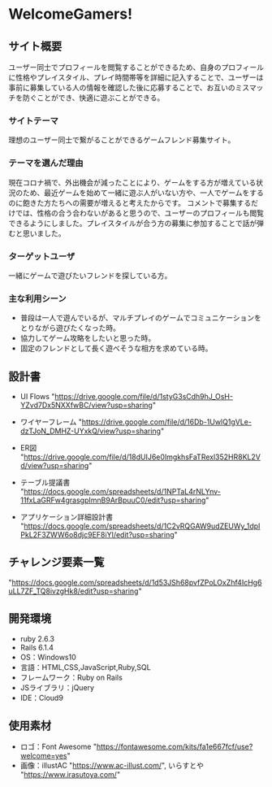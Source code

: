 # WelcomeGamers!

## サイト概要
ユーザー同士でプロフィールを閲覧することができるため、自身のプロフィールに性格やプレイスタイル、プレイ時間帯等を詳細に記入することで、ユーザーは事前に募集している人の情報を確認した後に応募することで、お互いのミスマッチを防ぐことができ、快適に遊ぶことができる。

### サイトテーマ
理想のユーザー同士で繋がることができるゲームフレンド募集サイト。

### テーマを選んだ理由
現在コロナ禍で、外出機会が減ったことにより、ゲームをする方が増えている状況のため、最近ゲームを始めて一緒に遊ぶ人がいない方や、一人でゲームをするのに飽きた方たちへの需要が増えると考えたからです。
コメントで募集するだけでは、性格の合う合わないがあると思うので、ユーザーのプロフィールも閲覧できるようにしました。プレイスタイルが合う方の募集に参加することで話が弾むと思いました。

### ターゲットユーザ
一緒にゲームで遊びたいフレンドを探している方。

### 主な利用シーン
- 普段は一人で遊んでいるが、マルチプレイのゲームでコミュニケーションをとりながら遊びたくなった時。
- 協力してゲーム攻略をしたいと思った時。
- 固定のフレンドとして長く遊べそうな相方を求めている時。

## 設計書
- UI Flows
"https://drive.google.com/file/d/1styG3sCdh9hJ_OsH-YZvd7Dx5NXXfwBC/view?usp=sharing"

- ワイヤーフレーム
"https://drive.google.com/file/d/16Db-1UwlQ1gVLe-dzTJoN_DMHZ-UYxkQ/view?usp=sharing"

- ER図
"https://drive.google.com/file/d/18dUIJ6e0ImgkhsFaTRexl352HR8KL2Vd/view?usp=sharing"

- テーブル提議書
"https://docs.google.com/spreadsheets/d/1NPTaL4rNLYnv-11fxLaGRFw4grasgpImnB9ArBpuuC0/edit?usp=sharing"

- アプリケーション詳細設計書
"https://docs.google.com/spreadsheets/d/1C2vRQGAW9udZEUWy_1dpIPkL2F3ZWW6o8djc9EF8iYI/edit?usp=sharing"

## チャレンジ要素一覧
"https://docs.google.com/spreadsheets/d/1d53JSh68pvfZPoLOxZhf4IcHg6uLL7ZF_TQ8ivzgHk8/edit?usp=sharing"

## 開発環境
- ruby 2.6.3
- Rails 6.1.4
- OS：Windows10
- 言語：HTML,CSS,JavaScript,Ruby,SQL
- フレームワーク：Ruby on Rails
- JSライブラリ：jQuery
- IDE：Cloud9

## 使用素材
- ロゴ：Font Awesome "https://fontawesome.com/kits/fa1e667fcf/use?welcome=yes"
- 画像：illustAC "https://www.ac-illust.com/", いらすとや "https://www.irasutoya.com/"